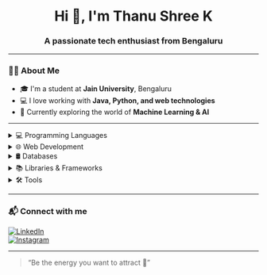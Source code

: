 <h1 align="center">Hi 👋, I'm Thanu Shree K</h1>
<h3 align="center">A passionate tech enthusiast from Bengaluru</h3>

---

### 👩‍🎓 About Me
- 🎓 I'm a student at **Jain University**, Bengaluru  
- 💻 I love working with **Java, Python, and web technologies**  
- 🚀 Currently exploring the world of **Machine Learning & AI**  

---

<details>
  <summary>💻 Programming Languages</summary>
  <br>
  <img src="https://img.shields.io/badge/Java-blue?style=for-the-badge&logo=java&logoColor=white" />
  <img src="https://img.shields.io/badge/Python-yellow?style=for-the-badge&logo=python&logoColor=black" />
  <img src="https://img.shields.io/badge/C-%2300599C?style=for-the-badge&logo=c&logoColor=white" />
</details>

<details>
  <summary>🌐 Web Development</summary>
  <br>
  <img src="https://img.shields.io/badge/HTML-orange?style=for-the-badge&logo=html5&logoColor=white" />
  <img src="https://img.shields.io/badge/CSS-blue?style=for-the-badge&logo=css3&logoColor=white" />
  <img src="https://img.shields.io/badge/JavaScript-yellow?style=for-the-badge&logo=javascript&logoColor=black" />
</details>

<details>
  <summary>🛢️ Databases</summary>
  <br>
  <img src="https://img.shields.io/badge/SQL-lightgrey?style=for-the-badge&logo=mysql&logoColor=black" />
  <img src="https://img.shields.io/badge/NoSQL-green?style=for-the-badge&logo=mongodb&logoColor=white" />
</details>

<details>
  <summary>📚 Libraries & Frameworks</summary>
  <br>
  <img src="https://img.shields.io/badge/Numpy-red?style=for-the-badge&logo=numpy&logoColor=white" />
  <img src="https://img.shields.io/badge/Pandas-black?style=for-the-badge&logo=pandas&logoColor=white" />
  <img src="https://img.shields.io/badge/TensorFlow-orange?style=for-the-badge&logo=tensorflow&logoColor=white" />
</details>

<details>
  <summary>🛠️ Tools</summary>
  <br>
  <img src="https://img.shields.io/badge/GitHub-black?style=for-the-badge&logo=github&logoColor=white" />
  <img src="https://img.shields.io/badge/VS%20Code-blue?style=for-the-badge&logo=visual-studio-code&logoColor=white" />
</details>

---

### 📬 Connect with me
[![LinkedIn](https://img.shields.io/badge/LinkedIn-blue?style=flat&logo=linkedin)](https://www.linkedin.com/in/thanushree-kumar-2a4119257)  
[![Instagram](https://img.shields.io/badge/Instagram-E4405F?style=flat&logo=instagram&logoColor=white)](https://www.instagram.com/thanushree.kumarr)

---

> “Be the energy you want to attract 🌟”
